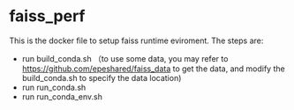 # faiss_perf

This is the docker file to setup faiss runtime eviroment. The steps are:

* run build_conda.sh （to use some data, you may refer to https://github.com/epeshared/faiss_data to get the data, and modify the build_conda.sh to specify the data location)
* run run_conda.sh
* run run_conda_env.sh
